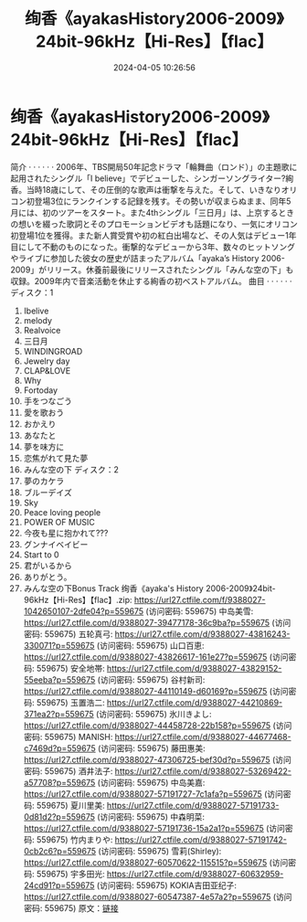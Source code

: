 ﻿---
title: 绚香《ayakasHistory2006-2009》24bit-96kHz【Hi-Res】【flac】
date: 2024-04-05 10:26:56
categories: 古典音乐、新世纪、纯音雅乐
tags: 纯音雅乐
---
# 绚香《ayakasHistory2006-2009》24bit-96kHz【Hi-Res】【flac】

简介
· · · · · ·
2006年、TBS開局50年記念ドラマ「輪舞曲（ロンド）」の主題歌に起用されたシングル「I
believe」でデビューした、シンガーソングライター?絢香。当時18歳にして、その圧倒的な歌声は衝撃を与えた。そして、いきなりオリコン初登場3位にランクインする記録を残す。その勢いが収まらぬまま、同年5月には、初のツアーをスタート。また4thシングル「三日月」は、上京するときの想いを綴った歌詞とそのプロモーションビデオも話題になり、一気にオリコン初登場1位を獲得。また新人賞受賞や初の紅白出場など、その人気はデビュー1年目にして不動のものになった。衝撃的なデビューから3年、数々のヒットソングやライブに参加した彼女の歴史が詰まったアルバム「ayaka’s
History
2006-2009」がリリース。休養前最後にリリースされたシングル「みんな空の下」も収録。2009年内で音楽活動を休止する絢香の初ベストアルバム。
曲目
· · · · · ·
ディスク：1
1. Ibelive
2. melody
3. Realvoice
4. 三日月
5. WINDINGROAD
6. Jewelry day
7. CLAP&LOVE
8. Why
9. Fortoday
10. 手をつなごう
11. 愛を歌おう
12. おかえり
13. あなたと
14. 夢を味方に
15. 恋焦がれて見た夢
16. みんな空の下
ディスク：2
1. 夢のカケラ
2. ブルーデイズ
3. Sky
4. Peace loving people
5. POWER OF MUSIC
6. 今夜も星に抱かれて???
7. グンナイベイビー
8. Start to 0
9. 君がいるから
10. ありがとう。
11. みんな空の下Bonus Track
绚香《ayaka's History 2006-2009》24bit-96kHz【Hi-Res】【flac】.zip:
https://url27.ctfile.com/f/9388027-1042650107-2dfe04?p=559675
(访问密码: 559675)
中岛美雪: https://url27.ctfile.com/d/9388027-39477178-36c9ba?p=559675
(访问密码: 559675)
五轮真弓: https://url27.ctfile.com/d/9388027-43816243-330071?p=559675
(访问密码: 559675)
山口百恵: https://url27.ctfile.com/d/9388027-43826617-161e27?p=559675
(访问密码: 559675)
安全地帯: https://url27.ctfile.com/d/9388027-43829152-55eeba?p=559675
(访问密码: 559675)
谷村新司: https://url27.ctfile.com/d/9388027-44110149-d60169?p=559675
(访问密码: 559675)
玉置浩二: https://url27.ctfile.com/d/9388027-44210869-371ea2?p=559675
(访问密码: 559675)
氷川きよし: https://url27.ctfile.com/d/9388027-44458728-22b158?p=559675
(访问密码: 559675)
MANISH: https://url27.ctfile.com/d/9388027-44677468-c7469d?p=559675
(访问密码: 559675)
藤田惠美: https://url27.ctfile.com/d/9388027-47306725-bef30d?p=559675
(访问密码: 559675)
酒井法子: https://url27.ctfile.com/d/9388027-53269422-a57708?p=559675
(访问密码: 559675)
中岛美嘉: https://url27.ctfile.com/d/9388027-57191727-7c1afa?p=559675
(访问密码: 559675)
夏川里美: https://url27.ctfile.com/d/9388027-57191733-0d81d2?p=559675
(访问密码: 559675)
中森明菜: https://url27.ctfile.com/d/9388027-57191736-15a2a1?p=559675
(访问密码: 559675)
竹内まりや: https://url27.ctfile.com/d/9388027-57191742-0cb2c6?p=559675
(访问密码: 559675)
雪莉(Shirley): https://url27.ctfile.com/d/9388027-60570622-115515?p=559675
(访问密码: 559675)
宇多田光: https://url27.ctfile.com/d/9388027-60632959-24cd91?p=559675
(访问密码: 559675)
KOKIA吉田亚纪子: https://url27.ctfile.com/d/9388027-60547387-4e57a2?p=559675
(访问密码: 559675)
原文：[链接](https://blog.sina.com.cn/s/blog_1647c7e7601031505.html)